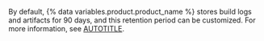 By default, {% data variables.product.product_name %} stores build logs and artifacts for 90 days, and this retention period can be customized. For more information, see [AUTOTITLE](/actions/learn-github-actions/usage-limits-billing-and-administration#artifact-and-log-retention-policy).
